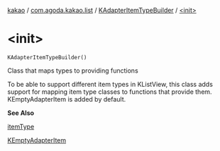 [kakao](../../index.md) / [com.agoda.kakao.list](../index.md) / [KAdapterItemTypeBuilder](index.md) / [&lt;init&gt;](./-init-.md)

# &lt;init&gt;

`KAdapterItemTypeBuilder()`

Class that maps types to providing functions

To be able to support different item types in KListView, this class
adds support for mapping item type classes to functions that provide them.
KEmptyAdapterItem is added by default.

**See Also**

[itemType](item-type.md)

[KEmptyAdapterItem](../-k-empty-adapter-item/index.md)

